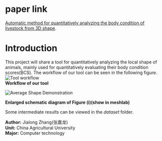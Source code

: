 # paper link
[Automatic method for quantitatively analyzing the body condition of livestock from 3D shape](https://www.sciencedirect.com/science/article/pii/S0168169923006956).

# Introduction
This project will share a tool for quantitatively analyzing the local shape of animals, mainly used for quantitatively evaluating their body condition scores(BCS). The workflow of our tool can be seen in the following figure.  
![Tool workflow](Fig/Image%20process.png)  
 **Workflow of our tool**  
  
![Average Shape Demonstration](Fig/Average%20Shape%20Demonstration.gif)  
  
 **Enlarged schematic diagram of Figure (i)(show in meshlab)**  
  
Some intermediate results can be viewed in the  _dataset_  folder.  
  


 **Author:**  Jialong Zhang(张嘉龙)  
 **Unit:**  China Agricultural University  
 **Major:**  Computer technology  